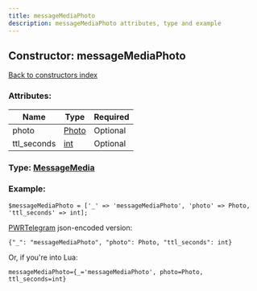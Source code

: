 ```yaml
---
title: messageMediaPhoto
description: messageMediaPhoto attributes, type and example
---
```

## Constructor: messageMediaPhoto  
[Back to constructors index](index.md)



### Attributes:

| Name     |    Type       | Required |
|----------|---------------|----------|
|photo|[Photo](../types/Photo.md) | Optional|
|ttl\_seconds|[int](../types/int.md) | Optional|



### Type: [MessageMedia](../types/MessageMedia.md)


### Example:

```
$messageMediaPhoto = ['_' => 'messageMediaPhoto', 'photo' => Photo, 'ttl_seconds' => int];
```  

[PWRTelegram](https://pwrtelegram.xyz) json-encoded version:

```
{"_": "messageMediaPhoto", "photo": Photo, "ttl_seconds": int}
```


Or, if you're into Lua:  


```
messageMediaPhoto={_='messageMediaPhoto', photo=Photo, ttl_seconds=int}

```


